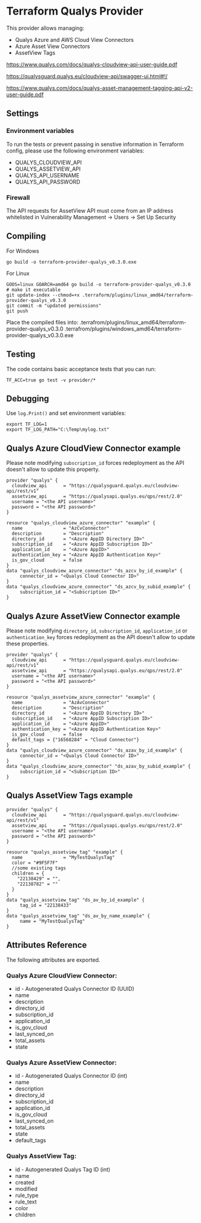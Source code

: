 
# Terraform Qualys Provider

This provider allows managing:
- Qualys Azure and AWS Cloud View Connectors
- Azure Asset View Connectors
- AssetView Tags

https://www.qualys.com/docs/qualys-cloudview-api-user-guide.pdf

https://qualysguard.qualys.eu/cloudview-api/swagger-ui.html#!/

https://www.qualys.com/docs/qualys-asset-management-tagging-api-v2-user-guide.pdf

## Settings

### Environment variables
To run the tests or prevent passing in senstive information in Terraform config, please use the following environment variables:

- QUALYS_CLOUDVIEW_API
- QUALYS_ASSETVIEW_API
- QUALYS_API_USERNAME
- QUALYS_API_PASSWORD

### Firewall
The API requests for AssetView API must come from an IP address whitelisted in Vulnerability Management -> Users -> Set Up Security

## Compiling

For Windows
```
go build -o terraform-provider-qualys_v0.3.0.exe
```

For Linux
```
GOOS=linux GOARCH=amd64 go build -o terraform-provider-qualys_v0.3.0
# make it executable
git update-index --chmod=+x .terraform/plugins/linux_amd64/terraform-provider-qualys_v0.3.0
git commit -m "updated permissions"
git push
```

Place the compiled files into:
.terrafrom/plugins/linux_amd64/terraform-provider-qualys_v0.3.0
.terrafrom/plugins/windows_amd64/terraform-provider-qualys_v0.3.0.exe

## Testing

The code contains basic acceptance tests that you can run:
```
TF_ACC=true go test -v provider/*
```

## Debugging
Use `log.Print()` and set environment variables:
```
export TF_LOG=1
export TF_LOG_PATH="C:\Temp\mylog.txt"
```


## Qualys Azure CloudView Connector example

Please note modifying `subscription_id` forces redeployment as the API doesn't allow to update this property.

```
provider "qualys" {
  cloudview_api      = "https://qualysguard.qualys.eu/cloudview-api/rest/v1"
  assetview_api      = "https://qualysapi.qualys.eu/qps/rest/2.0"
  username = "<the API username>"
  password = "<the API password>"
}

resource "qualys_cloudview_azure_connector" "example" {
  name               = "AzCvConnector"
  description        = "Description"
  directory_id       = "<Azure AppID Directory ID>"
  subscription_id    = "<Azure AppID Subscription ID>"
  application_id     = "<Azure AppID>"
  authentication_key = "<Azure AppID Authentication Key>"
  is_gov_cloud       = false
}
data "qualys_cloudview_azure_connector" "ds_azcv_by_id_example" {
     connector_id = "<Qualys Cloud Connector ID>"
}
data "qualys_cloudview_azure_connector" "ds_azcv_by_subid_example" {
     subscription_id = "<Subscription ID>"
}
```

## Qualys Azure AssetView Connector example

Please note modifying `directory_id`, `subscription_id`, `application_id` or `authentication_key` forces redeployment as the API doesn't allow to update these properties.

```
provider "qualys" {
  cloudview_api      = "https://qualysguard.qualys.eu/cloudview-api/rest/v1"
  assetview_api      = "https://qualysapi.qualys.eu/qps/rest/2.0"
  username = "<the API username>"
  password = "<the API password>"
}

resource "qualys_assetview_azure_connector" "example" {
  name               = "AzAvConnector"
  description        = "Description"
  directory_id       = "<Azure AppID Directory ID>"
  subscription_id    = "<Azure AppID Subscription ID>"
  application_id     = "<Azure AppID>"
  authentication_key = "<Azure AppID Authentication Key>"
  is_gov_cloud       = false
  default_tags = {"16568284" = "Cloud Connector"}  
}
data "qualys_cloudview_azure_connector" "ds_azav_by_id_example" {
     connector_id = "<Qualys Cloud Connector ID>"
}
data "qualys_cloudview_azure_connector" "ds_azav_by_subid_example" {
     subscription_id = "<Subscription ID>"
}
```

## Qualys AssetView Tags example
```
provider "qualys" {
  cloudview_api      = "https://qualysguard.qualys.eu/cloudview-api/rest/v1"
  assetview_api      = "https://qualysapi.qualys.eu/qps/rest/2.0"
  username = "<the API username>"
  password = "<the API password>"
}

resource "qualys_assetview_tag" "example" {
  name               = "MyTestQualysTag"
  color = "#9F5F7F"
  //some existing tags
  children = {
    "22138429" = "",
    "22138782" = ""
  }
}
data "qualys_assetview_tag" "ds_av_by_id_example" {
     tag_id = "22138433"
}
data "qualys_assetview_tag" "ds_av_by_name_example" {
     name = "MyTestQualysTag"
}
```


## Attributes Reference
The following attributes are exported.
### Qualys Azure CloudView Connector:
- id - Autogenerated Qualys Connector ID (UUID)
- name
- description
- directory_id
- subscription_id
- application_id
- is_gov_cloud
- last_synced_on
- total_assets
- state

### Qualys Azure AssetView Connector:
- id - Autogenerated Qualys Connector ID (int)
- name
- description
- directory_id
- subscription_id
- application_id
- is_gov_cloud
- last_synced_on
- total_assets
- state
- default_tags

### Qualys AssetView Tag:
- id - Autogenerated Qualys Tag ID (int)
- name
- created
- modified
- rule_type
- rule_text
- color
- children